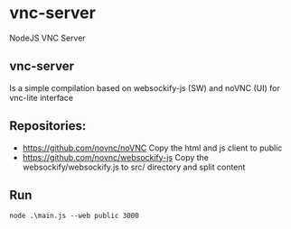 # vnc-server

NodeJS VNC Server

## vnc-server

Is a simple compilation based on websockify-js (SW) and noVNC (UI) for vnc-lite interface

## Repositories:

- https://github.com/novnc/noVNC
  Copy the html and js client to public
- https://github.com/novnc/websockify-js
  Copy the websockify/websockify.js to src/ directory and split content

## Run

```
node .\main.js --web public 3000
```
